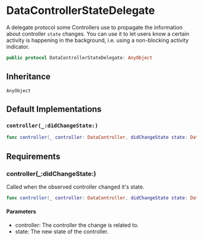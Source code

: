 # DataControllerStateDelegate

A delegate protocol some Controllers use to propagate the information about controller `state` changes. You can use it to let
users know a certain activity is happening in the background, i.e. using a non-blocking activity indicator.

``` swift
public protocol DataControllerStateDelegate: AnyObject 
```

## Inheritance

`AnyObject`

## Default Implementations

### `controller(_:didChangeState:)`

``` swift
func controller(_ controller: DataController, didChangeState state: DataController.State) 
```

## Requirements

### controller(\_:​didChangeState:​)

Called when the observed controller changed it's state.

``` swift
func controller(_ controller: DataController, didChangeState state: DataController.State)
```

#### Parameters

  - controller: The controller the change is related to.
  - state: The new state of the controller.
